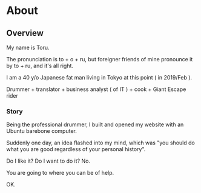 # About
## Overview
My name is Toru.

The pronunciation is to + o + ru, but foreigner friends of mine pronounce it by to + ru, and it's all right.

I am a 40 y/o Japanese fat man living in Tokyo at this point ( in 2019/Feb ).

Drummer + translator + business analyst ( of IT ) + cook + Giant Escape rider

### Story
Being the professional drummer, I built and opened my website with an Ubuntu barebone computer.

Suddenly one day, an idea flashed into my mind, which was "you should do what you are good regardless of your personal history".

Do I like it? Do I want to do it? No.

You are going to where you can be of help.

OK.
